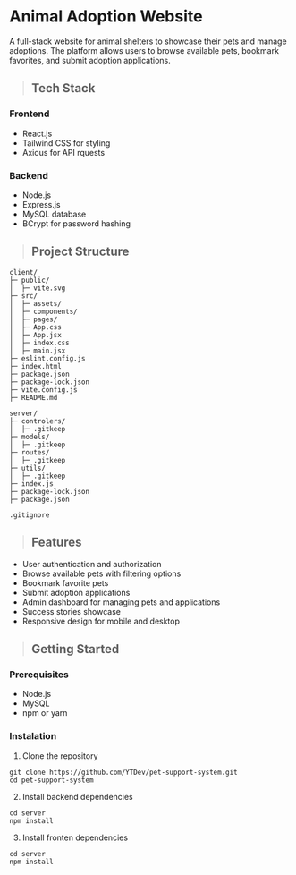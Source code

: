 # Animal Adoption Website

A full-stack website for animal shelters to showcase their pets and manage adoptions. The platform allows users to browse available pets, bookmark favorites, and submit adoption applications.

>## Tech Stack
### Frontend
* React.js
* Tailwind CSS for styling
* Axious for API rquests

### Backend
* Node.js
* Express.js
* MySQL database
* BCrypt for password hashing

>## Project Structure

```
client/
├─ public/
│  ├─ vite.svg
├─ src/
│  ├─ assets/
│  ├─ components/
│  ├─ pages/
│  ├─ App.css
│  ├─ App.jsx
│  ├─ index.css
│  ├─ main.jsx
├─ eslint.config.js
├─ index.html
├─ package.json
├─ package-lock.json
├─ vite.config.js
├─ README.md

server/
├─ controlers/
│  ├─ .gitkeep
├─ models/
│  ├─ .gitkeep
├─ routes/
│  ├─ .gitkeep
├─ utils/
│  ├─ .gitkeep
├─ index.js
├─ package-lock.json
├─ package.json

.gitignore
```
>## Features

+ User authentication and authorization
+ Browse available pets with filtering options
+ Bookmark favorite pets
+ Submit adoption applications
+ Admin dashboard for managing pets and applications
+ Success stories showcase
+ Responsive design for mobile and desktop

>## Getting Started
### Prerequisites

+ Node.js
+ MySQL
+ npm or yarn

### Instalation

1. Clone the repository
```
git clone https://github.com/YTDev/pet-support-system.git
cd pet-support-system
```
2. Install backend dependencies
```
cd server
npm install
```
3. Install fronten dependencies
```
cd server
npm install
```

